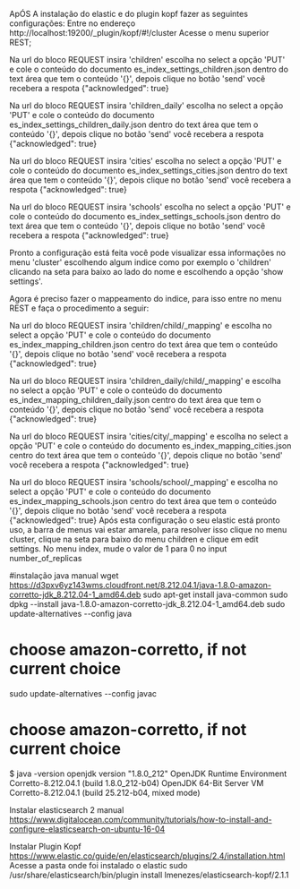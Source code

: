 ApÓS A instalação do elastic e do plugin kopf fazer as seguintes configurações:
Entre no endereço http://localhost:19200/_plugin/kopf/#!/cluster
Acesse o menu superior REST;

Na url do bloco REQUEST insira 'children' escolha no select a opção 'PUT' e cole o conteúdo do documento
es_index_settings_children.json dentro do text área que tem o conteúdo '{}', depois clique no botão 'send' você recebera a respota 
{"acknowledged": true}

Na url do bloco REQUEST insira 'children_daily' escolha no select a opção 'PUT' e cole o conteúdo do documento
es_index_settings_children_daily.json dentro do text área que tem o conteúdo '{}', depois clique no botão 'send' você recebera a respota
{"acknowledged": true}

Na url do bloco REQUEST insira 'cities' escolha no select a opção 'PUT' e cole o conteúdo do documento
es_index_settings_cities.json dentro do text área que tem o conteúdo '{}', depois clique no botão 'send' você recebera a respota 
{"acknowledged": true}

Na url do bloco REQUEST insira 'schools' escolha no select a opção 'PUT' e cole o conteúdo do documento
es_index_settings_schools.json dentro do text área que tem o conteúdo '{}', depois clique no botão 'send' você recebera a respota 
{"acknowledged": true}

Pronto a configuração está feita você pode visualizar essa informações no menu 'cluster' escolhendo algum indice como por exemplo o 'children' clicando
na seta para baixo ao lado do nome e escolhendo a opção 'show settings'.

Agora é preciso fazer o mappeamento do indice, para isso entre no menu REST e faça o procedimento a seguir:

Na url do bloco REQUEST insira 'children/child/_mapping' e escolha no select a opção 'PUT' e cole o conteúdo do documento
es_index_mapping_children.json centro do text área que tem o conteúdo '{}', depois clique no botão 'send' você recebera a respota 
{"acknowledged": true}

Na url do bloco REQUEST insira 'children_daily/child/_mapping' e escolha no select a opção 'PUT' e cole o conteúdo do documento
es_index_mapping_children_daily.json centro do text área que tem o conteúdo '{}', depois clique no botão 'send' você recebera a respota 
{"acknowledged": true}

Na url do bloco REQUEST insira 'cities/city/_mapping' e escolha no select a opção 'PUT' e cole o conteúdo do documento
es_index_mapping_cities.json centro do text área que tem o conteúdo '{}', depois clique no botão 'send' você recebera a respota 
{"acknowledged": true}

Na url do bloco REQUEST insira 'schools/school/_mapping' e escolha no select a opção 'PUT' e cole o conteúdo do documento
es_index_mapping_schools.json centro do text área que tem o conteúdo '{}', depois clique no botão 'send' você recebera a respota 
{"acknowledged": true}
Após esta configuração o seu elastic está pronto uso, a barra de menus vai estar amarela, para resolver isso clique no menu cluster, 
clique na seta para baixo do menu children e clique em edit settings. No menu index, mude o valor de 1 para 0 no input number_of_replicas

#instalação java manual
wget https://d3pxv6yz143wms.cloudfront.net/8.212.04.1/java-1.8.0-amazon-corretto-jdk_8.212.04-1_amd64.deb
sudo apt-get install java-common
sudo dpkg --install java-1.8.0-amazon-corretto-jdk_8.212.04-1_amd64.deb
sudo update-alternatives --config java
# choose amazon-corretto, if not current choice
sudo update-alternatives --config javac
# choose amazon-corretto, if not current choice

$ java -version
openjdk version "1.8.0_212"
OpenJDK Runtime Environment Corretto-8.212.04.1 (build 1.8.0_212-b04)
OpenJDK 64-Bit Server VM Corretto-8.212.04.1 (build 25.212-b04, mixed mode)

Instalar elasticsearch 2 manual
https://www.digitalocean.com/community/tutorials/how-to-install-and-configure-elasticsearch-on-ubuntu-16-04

Instalar Plugin Kopf
https://www.elastic.co/guide/en/elasticsearch/plugins/2.4/installation.html
Acesse a pasta onde foi instalado o elastic
sudo /usr/share/elasticsearch/bin/plugin install lmenezes/elasticsearch-kopf/2.1.1


